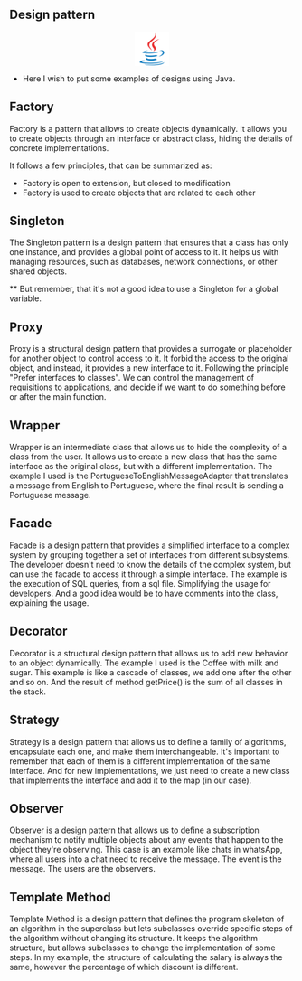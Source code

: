 ## Design pattern

<div style="display: flex; justify-content: center; align-items: center;">
  <img alt="gabriel-Java" height="60" width="60" src="https://raw.githubusercontent.com/devicons/devicon/master/icons/java/java-original.svg">
</div>

- Here I wish to put some examples of designs using Java.

## Factory

Factory is a pattern that allows to create objects dynamically. 
It allows you to create objects through an interface or abstract class, hiding the details of concrete implementations.

It follows a few principles, that can be summarized as:
- Factory is open to extension, but closed to modification
- Factory is used to create objects that are related to each other

## Singleton

The Singleton pattern is a design pattern that ensures that a class has only one instance, and provides a global point of access to it.
It helps us with managing resources, such as databases, network connections, or other shared objects. 

** But remember, that it's not a good idea to use a Singleton for a global variable.


## Proxy

Proxy is a structural design pattern that provides a surrogate or placeholder for another object to control access to it.
It forbid the access to the original object, and instead, it provides a new interface to it. 
Following the principle "Prefer interfaces to classes". We can control the management of requisitions to applications,
and decide if we want to do something before or after the main function.


## Wrapper

Wrapper is an intermediate class that allows us to hide the complexity of a class from the user.
It allows us to create a new class that has the same interface as the original class, but with a different implementation.
The example I used is the PortugueseToEnglishMessageAdapter that translates a message from English to Portuguese,
where the final result is sending a Portuguese message.

## Facade

Facade is a design pattern that provides a simplified interface to a complex system by grouping together a set of interfaces from different subsystems.
The developer doesn't need to know the details of the complex system, but can use the facade to access it through a simple interface.
The example is the execution of SQL queries, from a sql file. Simplifying the usage for developers.
And a good idea would be to have comments into the class, explaining the usage.

## Decorator

Decorator is a structural design pattern that allows us to add new behavior to an object dynamically.
The example I used is the Coffee with milk and sugar. 
This example is like a cascade of classes, we add one after the other and so on. And the result of method getPrice()
is the sum of all classes in the stack.

## Strategy 

Strategy is a design pattern that allows us to define a family of algorithms, encapsulate each one, and make them interchangeable.
It's important to remember that each of them is a different implementation of the same interface.
And for new implementations, we just need to create a new class that implements the interface and add it to the map (in our case).

## Observer

Observer is a design pattern that allows us to define a subscription mechanism to notify multiple objects
about any events that happen to the object they're observing.
This case is an example like chats in whatsApp, where all users into a chat need to receive the message.
The event is the message.
The users are the observers.

## Template Method

Template Method is a design pattern that defines the program skeleton of an algorithm in the superclass 
but lets subclasses override specific steps of the algorithm without changing its structure.
It keeps the algorithm structure, but allows subclasses to change the implementation of some steps.
In my example, the structure of calculating the salary is always the same, 
however the percentage of which discount is different.